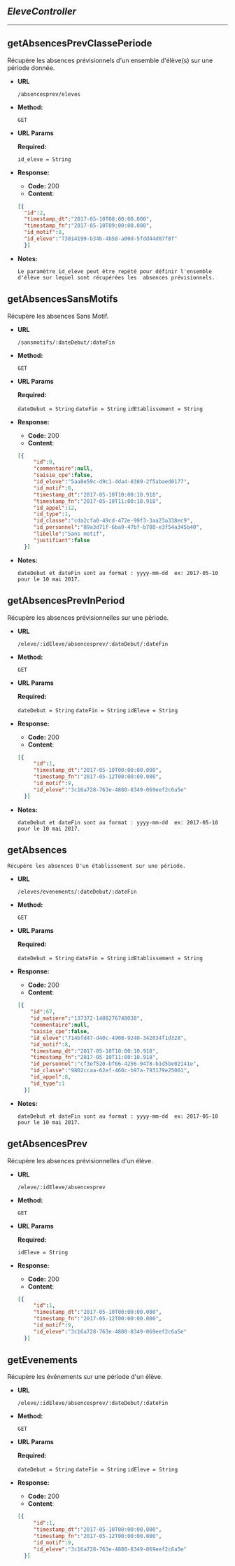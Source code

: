 *EleveController*
 -------- 
 ---- 
 
**getAbsencesPrevClassePeriode**
---- 
  Récupère les absences prévisionnels d'un ensemble d'élève(s) sur une période donnée.
 
* **URL**
 
  `/absencesprev/eleves`
 
* **Method:**
   
  `GET` 
   
*  **URL Params**
 
    **Required:**
  
   `id_eleve = String`
   
* **Response:**
   
    * **Code:** 200 <br />
    * **Content**:  
    ```json
    [{
      "id":2,
      "timestamp_dt":"2017-05-10T08:00:00.000",
      "timestamp_fn":"2017-05-10T09:00:00.000",
      "id_motif":8,
      "id_eleve":"73814199-b34b-4b58-a00d-5fdd44d07f8f"
      }]
    ```
 
* **Notes:**

     `Le paramètre id_eleve peut être repété pour définir l'ensemble d'élève sur lequel sont récupérées les 
     absences prévisionnels. ` 
 
 **getAbsencesSansMotifs**
 ---- 
   Récupère les absences Sans Motif.
  
 * **URL**
  
   `/sansmotifs/:dateDebut/:dateFin`
  
 * **Method:**
    
   `GET` 
    
 *  **URL Params**
  
     **Required:**
   
    `dateDebut = String`
    `dateFin = String`
    `idEtablissement = String`
    
 * **Response:**
    
     * **Code:** 200 <br />
     * **Content**:  
     ```json
     [{
          "id":8,
          "commentaire":null,
          "saisie_cpe":false,
          "id_eleve":"5aa8e59c-d9c1-4da4-8389-2f5abaed0177",
          "id_motif":8,
          "timestamp_dt":"2017-05-10T10:00:10.918",
          "timestamp_fn":"2017-05-10T11:00:10.918",
          "id_appel":12,
          "id_type":1,
          "id_classe":"cda2cfa0-49cd-472e-99f3-3aa23a338ec9",
          "id_personnel":"89a3d71f-6ba9-47bf-b708-e3f54a345b40",
          "libelle":"Sans motif",
          "justifiant":false
       }]
     ```
  
 * **Notes:**
      
      `dateDebut et dateFin sont au format : yyyy-mm-dd 
              ex: 2017-05-10 pour le 10 mai 2017.`

 **getAbsencesPrevInPeriod**
 ---- 
   Récupère les absences prévisionnelles sur une période.
  
 * **URL**
  
   `/eleve/:idEleve/absencesprev/:dateDebut/:dateFin`
  
 * **Method:**
    
   `GET` 
    
 *  **URL Params**
  
     **Required:**
   
    `dateDebut = String`
    `dateFin = String`
    `idEleve = String`
    
 * **Response:**
    
     * **Code:** 200 <br />
     * **Content**:  
     ```json
     [{
          "id":1,
          "timestamp_dt":"2017-05-10T00:00:00.000",
          "timestamp_fn":"2017-05-12T00:00:00.000",
          "id_motif":9,
          "id_eleve":"3c16a728-763e-4880-8349-069eef2c6a5e"
       }]
     ```
  
 * **Notes:**
      
      `dateDebut et dateFin sont au format : yyyy-mm-dd 
              ex: 2017-05-10 pour le 10 mai 2017.`
              
              
 **getAbsences**
  ---- 
    Récupère les absences D'un établissement sur une période.
   
  * **URL**
   
    `/eleves/evenements/:dateDebut/:dateFin`
   
  * **Method:**
     
    `GET` 
     
  *  **URL Params**
   
      **Required:**
    
     `dateDebut = String`
     `dateFin = String`
     `idEtablissement = String`
     
  * **Response:**
     
      * **Code:** 200 <br />
      * **Content**:  
      ```json
      [{
          "id":67,
          "id_matiere":"137372-1488276748038",
          "commentaire":null,
          "saisie_cpe":false,
          "id_eleve":"714bfd47-d40c-4908-9240-342034f1d328",
          "id_motif":8,
          "timestamp_dt":"2017-05-10T10:00:10.918",
          "timestamp_fn":"2017-05-10T11:00:10.918",
          "id_personnel":"cf3ef520-bf66-4256-9478-b1d5be02141e",
          "id_classe":"9802ccaa-62ef-460c-b97a-793179e25001",
          "id_appel":8,
          "id_type":1
        }]
      ```
   
  * **Notes:**
       
       `dateDebut et dateFin sont au format : yyyy-mm-dd 
               ex: 2017-05-10 pour le 10 mai 2017.`
               
               
**getAbsencesPrev**
 ---- 
   Récupère les absences prévisionnelles d'un élève.
  
 * **URL**
  
   `/eleve/:idEleve/absencesprev`
  
 * **Method:**
    
   `GET` 
    
 *  **URL Params**
  
     **Required:**
     
    `idEleve = String`
    
 * **Response:**
    
     * **Code:** 200 <br />
     * **Content**:  
     ```json
     [{
          "id":1,
          "timestamp_dt":"2017-05-10T00:00:00.000",
          "timestamp_fn":"2017-05-12T00:00:00.000",
          "id_motif":9,
          "id_eleve":"3c16a728-763e-4880-8349-069eef2c6a5e"
       }]
     ```
     
     
 **getEvenements**
 ---- 
   Récupère les événements sur une période d'un élève.
  
 * **URL**
  
   `/eleve/:idEleve/absencesprev/:dateDebut/:dateFin`
  
 * **Method:**
    
   `GET` 
    
 *  **URL Params**
  
     **Required:**
   
    `dateDebut = String`
    `dateFin = String`
    `idEleve = String`
    
 * **Response:**
    
     * **Code:** 200 <br />
     * **Content**:  
     ```json
     [{
          "id":1,
          "timestamp_dt":"2017-05-10T00:00:00.000",
          "timestamp_fn":"2017-05-12T00:00:00.000",
          "id_motif":9,
          "id_eleve":"3c16a728-763e-4880-8349-069eef2c6a5e"
       }]
     ```
